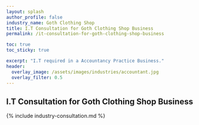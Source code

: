 ```yaml
---
layout: splash 
author_profile: false 
industry_name: Goth Clothing Shop
title: I.T Consultation for Goth Clothing Shop Business
permalink: /it-consultation-for-goth-clothing-shop-business

toc: true
toc_sticky: true

excerpt: "I.T required in a Accountancy Practice Business."
header:
  overlay_image: /assets/images/industries/accountant.jpg
  overlay_filter: 0.5 
---
```


## I.T Consultation for Goth Clothing Shop Business

{% include industry-consultation.md %}
